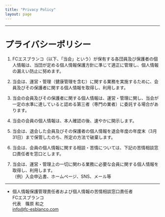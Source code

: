 ```yaml
---
title: "Privacy Policy"
layout: page
---
```


***

# プライバシーポリシー

1. FCエスブランコ（以下、「当会」という）が保有する各団員及び保護者の個人情報は、当団が定める個人情報保護方針に準じて適正に管理し、個人情報の漏えい防止に努めます。

1. 当会は、運営・管理（健康管理を含む）に関する業務を実施するために、会員及びその保護者に関する個人情報を取得し、利用します。

1. 当会の会員及びその保護者に関する個人情報は、運営・管理に関し、当会が一定の水準に達していると認める第三者（専門の業者）に委託する場合があります。

1. 当会の会員の個人情報は、本人確認の後、速やかに開示します。

1. 当会は、退会した会員及びその保護者の個人情報を退会年度の年度末（3月31日）まで保管したのち、所定の方法で破棄します。

1. 当会は、会員の個人情報に関する相談・苦情については、下記の苦情相談窓口責任者を窓口とします。

1. 当会は、運営・管理上の一切に関わる業務に必要な会員に関する個人情報を取得し、利用します。  
  （例）入会申込書、ホームページ、SNS、メール等  

***

- 個人情報保護管理責任者および個人情報の苦情相談窓口責任者  
FCエスブランコ  
代表　篠原 和之  
info@fc-esblanco.com
